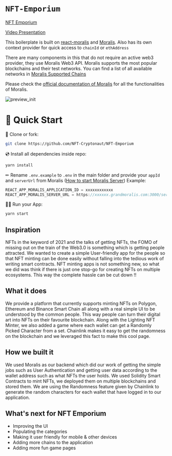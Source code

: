# `NFT-Emporium`


[NFT Emporium](https://nft-cryptonaut.github.io/NFT-Emporium/#/wallet)

[Video Presentation](https://www.youtube.com/watch?v=5kWyemtuUMQ)

This boilerplate is built on [react-moralis](https://github.com/MoralisWeb3/react-moralis) and [Moralis](https://moralis.io?utm_source=github&utm_medium=readme&utm_campaign=ethereum-boilerplate). Also has its own context provider for quick access to `chainId` or `ethAddress`

There are many components in this that do not require an active web3 provider, they use Moralis Web3 API. Moralis supports the most popular blockchains and their test networks. You can find a list of all available networks in [Moralis Supported Chains](https://docs.moralis.io/moralis-server/web3-sdk/intro#supported-chains)

Please check the [official documentation of Moralis](https://docs.moralis.io/#user) for all the functionalities of Moralis.

![preview_init](https://user-images.githubusercontent.com/63473496/141360201-4ad46d74-03bd-4337-8a61-7443b8f738a1.gif)

# 🚀 Quick Start

📄 Clone or fork:
```sh
git clone https://github.com/NFT-Cryptonaut/NFT-Emporium
```
💿 Install all dependencies inside repo:
```sh
yarn install 
```
✏ Rename `.env.example` to `.env` in the main folder and provide your `appId` and `serverUrl` from Moralis ([How to start Moralis Server](https://docs.moralis.io/moralis-server/getting-started/create-a-moralis-server)) 
Example:
```jsx
REACT_APP_MORALIS_APPLICATION_ID = xxxxxxxxxxxx
REACT_APP_MORALIS_SERVER_URL = https://xxxxxx.grandmoralis.com:3000/server
```
🚴‍♂️ Run your App:
```sh
yarn start
```

## Inspiration

NFTs in the keyword of 2021 and the talks of getting NFTs, the FOMO of missing out on the train of the Web3.0 is something which is getting people attracted. We wanted to create a simple User-friendly app for the people so that NFT minting can be done easily without falling into the tedious work of writing smart contracts. 
NFT minting apps is not something new, so what we did was think if there is just one stop-go for creating NFTs on multiple ecosystems. This way the complete hassle can be cut down !! 

## What it does

We provide a platform that currently supports minting NFTs on Polygon, Ethereum and Binance Smart Chain all along with a real simple UI to be understood by the common people. This way people can turn their digital art into NFTs on their favourite blockchain. 
Along with the Lighting NFT Minter, we also added a game where each wallet can get a Randomly Picked Character from a set. Chainlink makes it easy to get the randomness on the blockchain and we leveraged this fact to make this cool page. 

## How we built it

We used Moralis as our backend which did our work of getting the simple jobs such as User Authentication and getting user data according to the wallet address such as what NFTs the user holds. We used Solidity Smart Contracts to mint NFTs, we deployed them on multiple blockchains and stored them. 
We are using the Randomness feature given by Chainlink to generate the random characters for each wallet that have logged in to our application. 

<!-- ## Challenges we ran into

- Learning Solidity
- Integrating Smart Contracts with Web3JS 
- Understanding Chainlink 

## Accomplishments that we're proud of

- Providing and production built website, obviously, more features can be added but we are proud of creating the first version. 
- Learning Solidity quickly and leveraging the power of Smart Contracts -->

## What's next for NFT Emporium 

- Improving the UI
- Populating the categories
- Making it user friendly for mobile & other devices
- Adding more chains to the application 
- Adding more fun game pages


